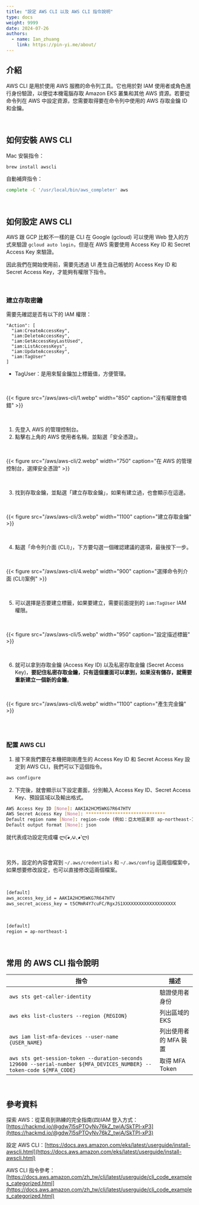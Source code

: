 ```yaml
---
title: "設定 AWS CLI 以及 AWS CLI 指令說明"
type: docs
weight: 9999
date: 2024-07-26
authors:
  - name: Ian_zhuang
    link: https://pin-yi.me/about/
---
```


## 介紹

AWS CLI 是用於使用 AWS 服務的命令列工具。它也用於對 IAM 使用者或角色進行身份驗證，以便從本機電腦存取 Amazon EKS 叢集和其他 AWS 資源。若要從命令列在 AWS 中設定資源，您需要取得要在命令列中使用的 AWS 存取金鑰 ID 和金鑰。

<br>

## 如何安裝 AWS CLI

Mac 安裝指令：

```bash
brew install awscli
```

自動補齊指令：

```bash
complete -C '/usr/local/bin/aws_completer' aws
```

<br>

## 如何設定 AWS CLI

AWS 跟 GCP 比較不一樣的是 CLI 在 Google (gcloud) 可以使用 Web 登入的方式來驗證 `gcloud auto login`，但是在 AWS 需要使用 Access Key ID 和 Secret Access Key 來驗證。

因此我們在開始使用前，需要先透過 UI 產生自己帳號的 Access Key ID 和 Secret Access Key，才能夠有權限下指令。

<br>

### 建立存取密鑰

需要先確認是否有以下的 IAM 權限：

```
"Action": [
  "iam:CreateAccessKey",
  "iam:DeleteAccessKey",
  "iam:GetAccessKeyLastUsed",
  "iam:ListAccessKeys",
  "iam:UpdateAccessKey",
  "iam:TagUser"
]
```

- TagUser：是用來幫金鑰加上標籤值，方便管理。

<br>

{{< figure src="/aws/aws-cli/1.webp" width="850" caption="沒有權限會噴錯" >}}

<br>

1. 先登入 AWS 的管理控制台。
2. 點擊右上角的 AWS 使用者名稱，並點選「安全憑證」。

<br>

{{< figure src="/aws/aws-cli/2.webp" width="750" caption="在 AWS 的管理控制台，選擇安全憑證" >}}

<br>

3. 找到存取金鑰，並點選「建立存取金鑰」，如果有建立過，也會顯示在這邊。

<br>

{{< figure src="/aws/aws-cli/3.webp" width="1100" caption="建立存取金鑰" >}}

<br>

4. 點選「命令列介面 (CLI)」，下方要勾選一個確認建議的選項，最後按下一步。

<br>

{{< figure src="/aws/aws-cli/4.webp" width="900" caption="選擇命令列介面 (CLI)案例" >}}

<br>

5. 可以選擇是否要建立標籤，如果要建立，需要前面提到的 `iam:TagUser` IAM 權限。

<br>

{{< figure src="/aws/aws-cli/5.webp" width="950" caption="設定描述標籤" >}}

<br>

6. 就可以拿到存取金鑰 (Access Key ID) 以及私密存取金鑰 (Secret Access Key)，<b>要記住私密存取金鑰，只有這個畫面可以拿到，如果沒有儲存，就需要重新建立一個新的金鑰</b>。

<br>

{{< figure src="/aws/aws-cli/6.webp" width="1100" caption="產生完金鑰" >}}

<br>

<br>

### 配置 AWS CLI

1. 接下來我們要在本機把剛剛產生的 Access Key ID 和 Secret Access Key 設定到 AWS CLI，我們可以下這個指令。

```bash
aws configure
```

2. 下完後，就會顯示以下設定畫面，分別輸入 Access Key ID、Secret Access Key、預設區域以及輸出格式。

```bash
AWS Access Key ID [None]: AAKIA2HCM5WKG7R647HTV
AWS Secret Access Key [None]: ******************************
Default region name [None]: region-code (例如：亞太地區東京 ap-northeast-1)
Default output format [None]: json
```

就代表成功設定完成囉 ლ(́◕◞౪◟◕‵ლ)

<br>

另外，設定的內容會寫到 `~/.aws/credentials` 和 `~/.aws/config` 這兩個檔案中，如果想要修改設定，也可以直接修改這兩個檔案。

<br>

```bash {filename="~/.aws/credentials"}
[default]
aws_access_key_id = AAKIA2HCM5WKG7R647HTV
aws_secret_access_key = t5CMmR4Y7cuFC/RgxJS1XXXXXXXXXXXXXXXXXXXX
```

<br>

```bash {filename="~/.aws/config"}
[default]
region = ap-northeast-1
```

<br>

## 常用 的 AWS CLI 指令說明

| 指令                                                                                                                 | 描述                  |
| -------------------------------------------------------------------------------------------------------------------- | --------------------- |
| `aws sts get-caller-identity`                                                                                        | 驗證使用者身份        |
| `aws eks list-clusters --region {REGION}`                                                                            | 列出區域的 EKS        |
| `aws iam list-mfa-devices --user-name {USER_NAME}`                                                                   | 列出使用者的 MFA 裝置 |
| `aws sts get-session-token --duration-seconds 129600 --serial-number ${MFA_DEVICES_NUMBER} --token-code ${MFA_CODE}` | 取得 MFA Token        |

<br>

## 參考資料

探索 AWS：從菜鳥到熟練的完全指南(四)IAM 登入方式：[https://hackmd.io/@gdw7l5sPTOyNv76kZ_twjA/SkTPl-xP3](https://hackmd.io/@gdw7l5sPTOyNv76kZ_twjA/SkTPl-xP3)

設定 AWS CLI：[https://docs.aws.amazon.com/eks/latest/userguide/install-awscli.html](https://docs.aws.amazon.com/eks/latest/userguide/install-awscli.html)

AWS CLI 指令參考：[https://docs.aws.amazon.com/zh_tw/cli/latest/userguide/cli_code_examples_categorized.html](https://docs.aws.amazon.com/zh_tw/cli/latest/userguide/cli_code_examples_categorized.html)
